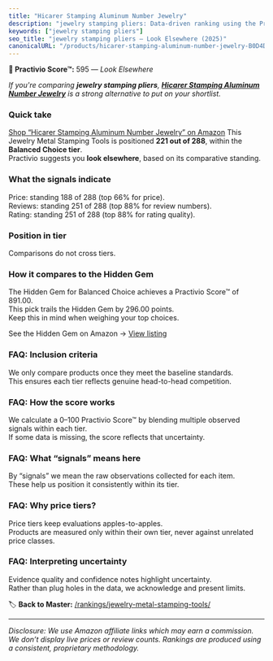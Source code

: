 ```yaml
---
title: "Hicarer Stamping Aluminum Number Jewelry"
description: "jewelry stamping pliers: Data-driven ranking using the Practivio Score™. Positioned by quality, value, demand, findability, momentum."
keywords: ["jewelry stamping pliers"]
seo_title: "jewelry stamping pliers — Look Elsewhere (2025)"
canonicalURL: "/products/hicarer-stamping-aluminum-number-jewelry-B0D4D3X1VK/"
---
```


**🚫 Practivio Score™:** 595 — _Look Elsewhere_


*If you're comparing **jewelry stamping pliers**, **[Hicarer Stamping Aluminum Number Jewelry](https://www.amazon.com/dp/B0D4D3X1VK?tag=practivio-20)** is a strong alternative to put on your shortlist.*
### Quick take
[Shop “Hicarer Stamping Aluminum Number Jewelry” on Amazon](https://www.amazon.com/dp/B0D4D3X1VK?tag=practivio-20)
This Jewelry Metal Stamping Tools is positioned **221 out of 288**, within the **Balanced Choice tier**.  
Practivio suggests you **look elsewhere**, based on its comparative standing.

### What the signals indicate
Price: standing 188 of 288 (top 66% for price).  
Reviews: standing 251 of 288 (top 88% for review numbers).  
Rating: standing 251 of 288 (top 88% for rating quality).  

### Position in tier
Comparisons do not cross tiers.

### How it compares to the Hidden Gem
The Hidden Gem for Balanced Choice achieves a Practivio Score™ of 891.00.  
This pick trails the Hidden Gem by 296.00 points.  
Keep this in mind when weighing your top choices.  

See the Hidden Gem on Amazon → [View listing](https://www.amazon.com/dp/B08H528HCX?tag=practivio-20)

### FAQ: Inclusion criteria
We only compare products once they meet the baseline standards.  
This ensures each tier reflects genuine head-to-head competition.

### FAQ: How the score works
We calculate a 0–100 Practivio Score™ by blending multiple observed signals within each tier.  
If some data is missing, the score reflects that uncertainty.

### FAQ: What “signals” means here
By “signals” we mean the raw observations collected for each item.  
These help us position it consistently within its tier.

### FAQ: Why price tiers?
Price tiers keep evaluations apples-to-apples.  
Products are measured only within their own tier, never against unrelated price classes.

### FAQ: Interpreting uncertainty
Evidence quality and confidence notes highlight uncertainty.  
Rather than plug holes in the data, we acknowledge and present limits.


🏷️ **Back to Master:** [/rankings/jewelry-metal-stamping-tools/](/rankings/jewelry-metal-stamping-tools/)

---
_Disclosure: We use Amazon affiliate links which may earn a commission. We don’t display live prices or review counts. Rankings are produced using a consistent, proprietary methodology._
